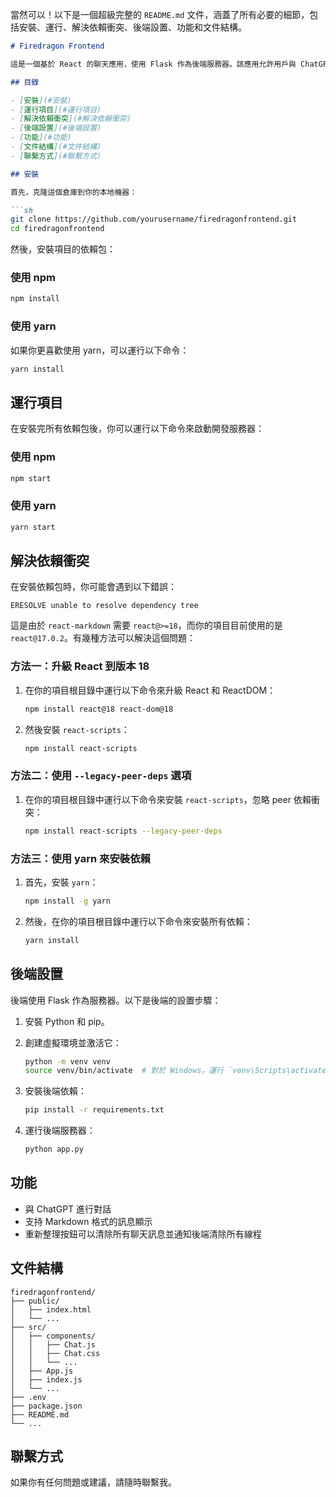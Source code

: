 當然可以！以下是一個超級完整的 `README.md` 文件，涵蓋了所有必要的細節，包括安裝、運行、解決依賴衝突、後端設置、功能和文件結構。

```markdown
# Firedragon Frontend

這是一個基於 React 的聊天應用，使用 Flask 作為後端服務器。該應用允許用戶與 ChatGPT 進行對話，並支持 Markdown 格式的訊息顯示。

## 目錄

- [安裝](#安裝)
- [運行項目](#運行項目)
- [解決依賴衝突](#解決依賴衝突)
- [後端設置](#後端設置)
- [功能](#功能)
- [文件結構](#文件結構)
- [聯繫方式](#聯繫方式)

## 安裝

首先，克隆這個倉庫到你的本地機器：

```sh
git clone https://github.com/yourusername/firedragonfrontend.git
cd firedragonfrontend
```

然後，安裝項目的依賴包：

### 使用 npm

```sh
npm install
```

### 使用 yarn

如果你更喜歡使用 yarn，可以運行以下命令：

```sh
yarn install
```

## 運行項目

在安裝完所有依賴包後，你可以運行以下命令來啟動開發服務器：

### 使用 npm

```sh
npm start
```

### 使用 yarn

```sh
yarn start
```

## 解決依賴衝突

在安裝依賴包時，你可能會遇到以下錯誤：

```
ERESOLVE unable to resolve dependency tree
```

這是由於 `react-markdown` 需要 `react@>=18`，而你的項目目前使用的是 `react@17.0.2`。有幾種方法可以解決這個問題：

### 方法一：升級 React 到版本 18

1. 在你的項目根目錄中運行以下命令來升級 React 和 ReactDOM：

   ```sh
   npm install react@18 react-dom@18
   ```

2. 然後安裝 `react-scripts`：

   ```sh
   npm install react-scripts
   ```

### 方法二：使用 `--legacy-peer-deps` 選項

1. 在你的項目根目錄中運行以下命令來安裝 `react-scripts`，忽略 peer 依賴衝突：

   ```sh
   npm install react-scripts --legacy-peer-deps
   ```

### 方法三：使用 yarn 來安裝依賴

1. 首先，安裝 `yarn`：

   ```sh
   npm install -g yarn
   ```

2. 然後，在你的項目根目錄中運行以下命令來安裝所有依賴：

   ```sh
   yarn install
   ```

## 後端設置

後端使用 Flask 作為服務器。以下是後端的設置步驟：

1. 安裝 Python 和 pip。
2. 創建虛擬環境並激活它：

   ```sh
   python -m venv venv
   source venv/bin/activate  # 對於 Windows，運行 `venv\Scripts\activate`
   ```

3. 安裝後端依賴：

   ```sh
   pip install -r requirements.txt
   ```

4. 運行後端服務器：

   ```sh
   python app.py
   ```

## 功能

- 與 ChatGPT 進行對話
- 支持 Markdown 格式的訊息顯示
- 重新整理按鈕可以清除所有聊天訊息並通知後端清除所有線程

## 文件結構

```
firedragonfrontend/
├── public/
│   ├── index.html
│   └── ...
├── src/
│   ├── components/
│   │   ├── Chat.js
│   │   ├── Chat.css
│   │   └── ...
│   ├── App.js
│   ├── index.js
│   └── ...
├── .env
├── package.json
├── README.md
└── ...
```

## 聯繫方式

如果你有任何問題或建議，請隨時聯繫我。

```
